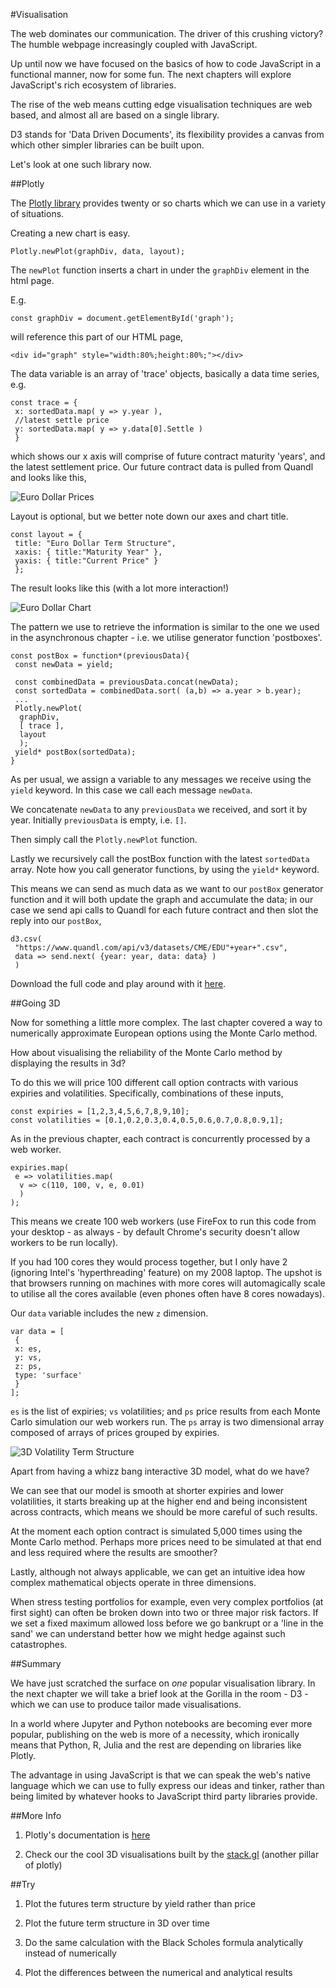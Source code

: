 #Visualisation

The web dominates our communication. The driver of this crushing victory? The humble webpage increasingly coupled with JavaScript.

Up until now we have focused on the basics of how to code JavaScript in a functional manner, now for some fun. The next chapters will explore JavaScript's rich ecosystem of libraries.

The rise of the web means cutting edge visualisation techniques are web based, and almost all are based on a single library.

D3 stands for 'Data Driven Documents', its flexibility provides a canvas from which other simpler libraries can be built upon.

Let's look at one such library now.

##Plotly

The [Plotly library](https://plot.ly/javascript/) provides twenty or so charts which we can use in a variety of situations.

Creating a new chart is easy.

~~~~~~~~
Plotly.newPlot(graphDiv, data, layout);
~~~~~~~~

The `newPlot` function inserts a chart in under the `graphDiv` element in the html page.

E.g.

~~~~~~~~
const graphDiv = document.getElementById('graph');
~~~~~~~~

will reference this part of our HTML page,

~~~~~~~~
<div id="graph" style="width:80%;height:80%;"></div>
~~~~~~~~

The data variable is an array of 'trace' objects, basically a data time series, e.g.

~~~~~~~~
const trace = {
 x: sortedData.map( y => y.year ),
 //latest settle price
 y: sortedData.map( y => y.data[0].Settle )
 }
~~~~~~~~

which shows our x axis will comprise of future contract maturity 'years', and the latest settlement price. Our future contract data is pulled from Quandl and looks like this,

![Euro Dollar Prices](images/07_eurodollar_prices.png)

Layout is optional, but we better note down our axes and chart title.

~~~~~~~~
const layout = {
 title: "Euro Dollar Term Structure",
 xaxis: { title:"Maturity Year" },
 yaxis: { title:"Current Price" }
 };
~~~~~~~~

The result looks like this (with a lot more interaction!)

![Euro Dollar Chart](images/09_eurodollar_chart.png)

The pattern we use to retrieve the information is similar to the one we used in the asynchronous chapter - i.e. we utilise generator function 'postboxes'.

~~~~~~~~
const postBox = function*(previousData){
 const newData = yield;
 
 const combinedData = previousData.concat(newData);
 const sortedData = combinedData.sort( (a,b) => a.year > b.year);
 ...
 Plotly.newPlot(
  graphDiv,
  [ trace ],
  layout
  );
 yield* postBox(sortedData);
}
~~~~~~~~

As per usual, we assign a variable to any messages we receive using the `yield` keyword. In this case we call each message `newData`.

We concatenate `newData` to any `previousData` we received, and sort it by year. Initially `previousData` is empty, i.e. `[]`.

Then simply call the `Plotly.newPlot` function.

Lastly we recursively call the postBox function with the latest `sortedData` array. Note how you call generator functions, by using the `yield*` keyword.

This means we can send as much data as we want to our `postBox` generator function and it will both update the graph and accumulate the data; in our case we send api calls to Quandl for each future contract and then slot the reply into our `postBox`,

~~~~~~~~
d3.csv(
 "https://www.quandl.com/api/v3/datasets/CME/EDU"+year+".csv",
 data => send.next( {year: year, data: data} )
 )
~~~~~~~~

Download the full code and play around with it [here](https://github.com/mmport80/JavascriptFinanceBook/blob/master/manuscript/code/chapter%2009%20-%20visualisation/visualisation.zip).

##Going 3D

Now for something a little more complex. The last chapter covered a way to numerically approximate European options using the Monte Carlo method.

How about visualising the reliability of the Monte Carlo method by displaying the results in 3d?

To do this we will price 100 different call option contracts with various expiries and volatilities. Specifically, combinations of these inputs,

~~~~~~~~
const expiries = [1,2,3,4,5,6,7,8,9,10];
const volatilities = [0.1,0.2,0.3,0.4,0.5,0.6,0.7,0.8,0.9,1];
~~~~~~~~

As in the previous chapter, each contract is concurrently processed by a web worker.

~~~~~~~~
expiries.map(
 e => volatilities.map(
  v => c(110, 100, v, e, 0.01)
  )
);
~~~~~~~~

This means we create 100 web workers (use FireFox to run this code from your desktop - as always - by default Chrome's security doesn't allow workers to be run locally).

If you had 100 cores they would process together, but I only have 2 (ignoring Intel's 'hyperthreading' feature) on my 2008 laptop. The upshot is that browsers running on machines with more cores will automagically scale to utilise all the cores available (even phones often have 8 cores nowadays).

Our `data` variable includes the new `z` dimension.

~~~~~~~~
var data = [
 {
 x: es,
 y: vs,
 z: ps,
 type: 'surface'
 }
];
~~~~~~~~

`es` is the list of expiries; `vs` volatilities; and `ps` price results from each Monte Carlo simulation our web workers run. The `ps` array is two dimensional array composed of arrays of prices grouped by expiries.

![3D Volatility Term Structure](images/09_3d_term_structure.png)

Apart from having a whizz bang interactive 3D model, what do we have?

We can see that our model is smooth at shorter expiries and lower volatilities, it starts breaking up at the higher end and being inconsistent across contracts, which means we should be more careful of such results.

At the moment each option contract is simulated 5,000 times using the Monte Carlo method. Perhaps more prices need to be simulated at that end and less required where the results are smoother?

Lastly, although not always applicable, we can get an intuitive idea how complex mathematical objects operate in three dimensions.

When stress testing portfolios for example, even very complex portfolios (at first sight) can often be broken down into two or three major risk factors. If we set a fixed maximum allowed loss before we go bankrupt or a 'line in the sand' we can understand better how we might hedge against such catastrophes.

##Summary

We have just scratched the surface on *one* popular visualisation library. In the next chapter we will take a brief look at the Gorilla in the room - D3 - which we can use to produce tailor made visualisations.

In a world where Jupyter and Python notebooks are becoming ever more popular, publishing on the web is more of a necessity, which ironically means that Python, R, Julia and the rest are depending on libraries like Plotly.

The advantage in using JavaScript is that we can speak the web's native language which we can use to fully express our ideas and tinker, rather than being limited by whatever hooks to JavaScript third party libraries provide.

##More Info

1) Plotly's documentation is [here](https://plot.ly/javascript/)

2) Check our the cool 3D visualisations built by the [stack.gl](http://stack.gl/) (another pillar of plotly)

##Try

1) Plot the futures term structure by yield rather than price

2) Plot the future term structure in 3D over time

3) Do the same calculation with the  Black Scholes formula analytically instead of numerically

4) Plot the differences between the numerical and analytical results
